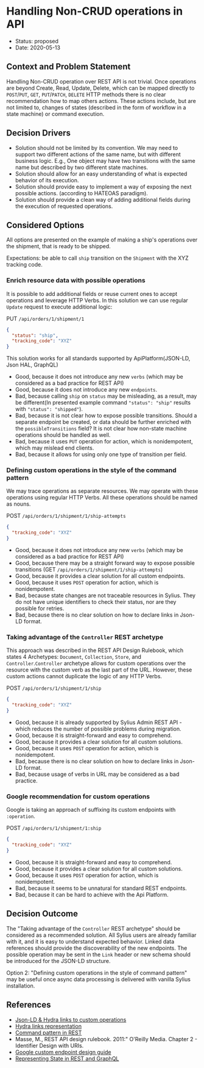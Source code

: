 # Handling Non-CRUD operations in API

* Status: proposed
* Date: 2020-05-13

## Context and Problem Statement

Handling Non-CRUD operation over REST API is not trivial. Once operations are beyond Create, Read, Update, Delete, 
which can be mapped directly to `POST`/`PUT`, `GET`, `PUT`/`PATCH`, `DELETE` HTTP methods there is no clear recommendation 
how to map others actions. These actions include, but are not limited to, changes of states (described in the form of 
workflow in a state machine) or command execution.

## Decision Drivers

* Solution should not be limited by its convention. We may need to support two different actions of the same name, 
but with different business logic. E.g., One object may have two transitions with the same name but described by 
two different state machines.
* Solution should allow for an easy understanding of what is expected behavior of its execution.
* Solution should provide easy to implement a way of exposing the next possible actions. (according to HATEOAS paradigm).
* Solution should provide a clean way of adding additional fields during the execution of requested operations.

## Considered Options

All options are presented on the example of making a ship's operations over the shipment, that is ready to be shipped.
 
Expectations: be able to call `ship` transition on the `Shipment` with the XYZ tracking code. 

### Enrich resource data with possible operations

It is possible to add additional fields or reuse current ones to accept operations and leverage HTTP Verbs. In 
this solution we can use regular `Update` request to execute additional logic:

PUT `/api/orders/1/shipment/1`

```json
{
  "status": "ship",
  "tracking_code": "XYZ"
}
```

This solution works for all standards supported by ApiPlatform(JSON-LD, Json HAL, GraphQL)

* Good, because it does not introduce any new `verbs` (which may be considered as a bad practice for REST API)
* Good, because it does not introduce any new `endpoints`.
* Bad, because calling `ship` on `status` may be misleading, as a result, may be different(In presented example command 
`"status": "ship"` results with `"status": "shipped"`).
* Bad, because it is not clear how to expose possible transitions. Should a separate endpoint be created, or data should
 be further enriched with the `possibleTransitions` field? It is not clear how non-state machine operations should be 
 handled as well. 
* Bad, because it uses `PUT` operation for action, which is nonidempotent, which may mislead end clients.
* Bad, because it allows for using only one type of transition per field.

### Defining custom operations in the style of the command pattern

We may trace operations as separate resources. We may operate with these operations using regular HTTP Verbs. All these 
operations should be named as nouns. 

POST `/api/orders/1/shipment/1/ship-attempts`

```json
{
  "tracking_code": "XYZ"
}
```

* Good, because it does not introduce any new `verbs` (which may be considered as a bad practice for REST API)
* Good, because there may be a straight forward way to expose possible transitions (GET `/api/orders/1/shipment/1/ship-attempts`)
* Good, because it provides a clear solution for all custom endpoints. 
* Good, because it uses `POST` operation for action, which is nonidempotent. 
* Bad, because state changes are not traceable resources in Sylius. They do not have unique identifiers to check their 
status, nor are they possible for retries.
* Bad, because there is no clear solution on how to declare links in Json-LD format.

### Taking advantage of the `Controller` REST archetype

This approach was described in the REST API Design Rulebook, which states 4 Archetypes: `Document`, `Collection`, `Store`,
 and `Controller`.`Controller` archetype allows for custom operations over the resource with the custom verb as the last 
 part of the URL. However, these custom actions cannot duplicate the logic of any HTTP Verbs.

POST `/api/orders/1/shipment/1/ship`

```json
{
  "tracking_code": "XYZ"
}
```

* Good, because it is already supported by Sylius Admin REST API - which reduces the number of possible problems during 
migration.
* Good, because it is straight-forward and easy to comprehend.
* Good, because it provides a clear solution for all custom solutions. 
* Good, because it uses `POST` operation for action, which is nonidempotent. 
* Bad, because there is no clear solution on how to declare links in Json-LD format.
* Bad, because usage of verbs in URL may be considered as a bad practice. 

### Google recommendation for custom operations

Google is taking an approach of suffixing its custom endpoints with `:operation`.

POST `/api/orders/1/shipment/1:ship`

```json
{
  "tracking_code": "XYZ"
}
```

* Good, because it is straight-forward and easy to comprehend.
* Good, because it provides a clear solution for all custom solutions. 
* Good, because it uses `POST` operation for action, which is nonidempotent. 
* Bad, because it seems to be unnatural for standard REST endpoints.
* Bad, because it can be hard to achieve with the Api Platform.

## Decision Outcome

The "Taking advantage of the `Controller` REST archetype" should be considered as a recommended solution. All Sylius 
users are already familiar with it, and it is easy to understand expected behavior. Linked data references should provide
the discoverability of the new endpoints. The possible operation may be sent in the `Link` header
or new schema should be introduced for the JSON-LD structure. 

Option 2: "Defining custom operations in the style of command pattern" may be useful once async data processing is 
delivered with vanilla Sylius installation. 

## References

* [Json-LD & Hydra links to custom operations](https://stackoverflow.com/questions/41125810/json-ld-with-hydra-how-to-define-a-custom-operation-and-specify-its-url) 
* [Hydra links representation](http://www.hydra-cg.com/spec/latest/core/#adding-affordances-to-representations)
* [Command pattern in REST](https://allegro-restapi-guideline.readthedocs.io/en/latest/CommandPattern/)
* Masse, M., REST API design rulebook. 2011:" O'Reilly Media. Chapter 2 - Identifier Design with URIs.
* [Google custom endpoint design guide](https://cloud.google.com/apis/design/custom_methods)
* [Representing State in REST and GraphQL](https://phil.tech/api/2017/06/19/representing-state-in-rest-and-graphql/#hateoas-i-call-on-thee)
